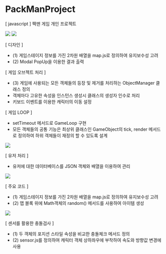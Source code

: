 # PackManProject
[ javascript ] 팩맨 게임 개인 프로젝트

<img src="https://postfiles.pstatic.net/MjAxOTA1MTJfMTQ0/MDAxNTU3NjQ0NTUyMTc3.6jtkP4lESBoONX3Yb1p_MPuQTSCzwEEA5WcHYbirM6cg.F2etHUIA3dMpJUpEel9byjE5oGQcrLyYCkoCW91R8RQg.PNG.kwjing93/PACKMAN1(0512)png.png?type=w966">


<img src="https://postfiles.pstatic.net/MjAxOTA1MTJfNzYg/MDAxNTU3NjQ0NTU0NTEx.1eXQn-rsaROUgKVSn-Ev1eR7QDpHZBnm5sWPQJOqQuUg.st6y-9SA2BdjhLwymrFoUBFfW6jhwrRPhT5Xd1jddjEg.PNG.kwjing93/PACKMAN2-1.png?type=w966">


[ 디자인 ]
- (1) 게임스테이지 정보를 가진 2차원 배열을 map.js로 정의하여 유지보수성 고려
- (2) Modal PopUp을 이용한 결과 출력

[ 게임 오브젝트 처리 ]
- (3) 게임에 사용되는 모든 객체들의 등장 및 제거를 처리하는 ObjectManager 클래스 정의
- 객체마다 고유한 속성을 인스턴스 생성시 클래스의 생성자 인수로 처리
- 키보드 이벤트를 이용한 캐릭터의 이동 설정

[ 게임 LOOP ]
- setTimeout 메서드로 GameLoop 구현
- 모든 객체들의 공통 기능은 최상위 클래스인 GameObject의 tick, render 메서드로 정의하여 하위 객체들이 재정의 할 수 있도록 설계

<img src="https://postfiles.pstatic.net/MjAxOTA1MTJfMjEw/MDAxNTU3NjQ0NTU2MTkw.OZF6A-JjsWTgmxpBnZYLQHdm9dRHRBJ1TGjfHWRQh1Ig.h3--6FZ5QnvxzsYwfFdsQQ-bNds1oF97p-wK20UQFhUg.PNG.kwjing93/PACKMAN3(0512).png?type=w966">


[ 유저 처리 ]
- 유저에 대한 데이터베이스를 JSON 객체와 배열을 이용하여 관리

<img src="https://postfiles.pstatic.net/MjAxOTA1MTJfOTkg/MDAxNTU3NjQ0NTU3NjUy.udTjnLoYyqTupQ4YBlaZ2Ow00L1HcmYgosUXk4595h8g.60-btkIVjf3-pVmEZlKKggYxynvBYxfKqn4W4ZPYfOMg.PNG.kwjing93/PACKMAN4(0512).png?type=w966">


[ 주요 코드 ]

- (1) 게임스테이지 정보를 가진 2차원 배열을 map.js로 정의하여 유지보수성 고려
- (2) 맵 블록 위에 Math객체의 random() 메서드를 사용하여 아이템 생성 




<img src="https://postfiles.pstatic.net/MjAxOTA1MTJfMjE4/MDAxNTU3NjQ0NTU4OTg4.eVSMrDljyLeHlxpULwctV9KTzAD8ZkE8yxGJ345ZrgYg.DSEGF-g4zHavn1x5eaDF4VZZ7dnA-b27S7tOvlqvelsg.PNG.kwjing93/PACKMAN5(0512).png?type=w966">

[ 센서를 활용한 충돌검사 ]

- (1) 두 객체의 포지션 스타일 속성을 비교한 충돌체크 메서드 정의
- (2) sensor.js를 정의하여 캐릭터 객체 상하좌우에 부착하여 속도와 방향값 변경에 사용

